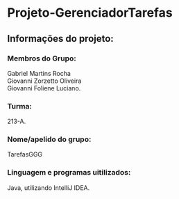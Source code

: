 # Projeto-GerenciadorTarefas
## Informações do projeto:
### Membros do Grupo:  
Gabriel Martins Rocha  
Giovanni Zorzetto Oliveira  
Giovanni Foliene Luciano.
### Turma:  
213-A.
### Nome/apelido do grupo:  
TarefasGGG
### Linguagem e programas uitilizados:  
Java, utilizando IntelliJ IDEA.
